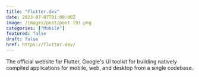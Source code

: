 ```yaml
---
title: "Flutter.dev"
date: 2023-07-07T01:00:00Z
image: /images/post/post (9).png
categories: ["Mobile"]
featured: false
draft: false
href: https://flutter.dev/
---
```

 The official website for Flutter, Google's UI toolkit for building natively compiled applications for mobile, web, and desktop from a single codebase.
